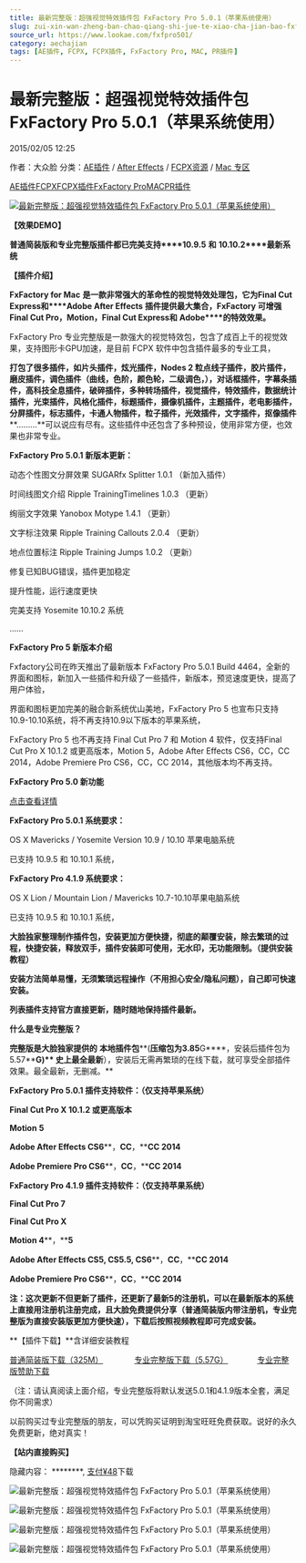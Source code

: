 ```yaml
---
title: 最新完整版：超强视觉特效插件包 FxFactory Pro 5.0.1（苹果系统使用）
slug: zui-xin-wan-zheng-ban-chao-qiang-shi-jue-te-xiao-cha-jian-bao-fxfactory-pro-5-0-1-ping-guo-xi-tong-shi-yong
source_url: https://www.lookae.com/fxfpro501/
category: aechajian
tags: [AE插件, FCPX, FCPX插件, FxFactory Pro, MAC, PR插件]
---
```

# 最新完整版：超强视觉特效插件包 FxFactory Pro 5.0.1（苹果系统使用）

2015/02/05 12:25

作者：大众脸
分类：[AE插件](https://www.lookae.com/after-effects/aechajian/) / [After Effects](https://www.lookae.com/after-effects/) / [FCPX资源](https://www.lookae.com/fcpx/) / [Mac 专区](https://www.lookae.com/mac-osx/)

[AE插件](https://www.lookae.com/tag/ae%e6%8f%92%e4%bb%b6/)[FCPX](https://www.lookae.com/tag/fcpx/)[FCPX插件](https://www.lookae.com/tag/fcpx%e6%8f%92%e4%bb%b6/)[FxFactory Pro](https://www.lookae.com/tag/fxfactory-pro/)[MAC](https://www.lookae.com/tag/mac/)[PR插件](https://www.lookae.com/tag/pr%e6%8f%92%e4%bb%b6/)

[![最新完整版：超强视觉特效插件包 FxFactory Pro 5.0.1（苹果系统使用）](https://www.lookae.com/wp-content/uploads/2014/12/fxf5.jpg "最新完整版：超强视觉特效插件包 FxFactory Pro 5.0.1（苹果系统使用）-LookAE.com")](https://www.lookae.com/wp-content/uploads/2014/12/fxf5.jpg)

**【效果DEMO】**

**普通简装版和专业完整版插件都已完美支持****10.9.5** **和** **10.10.2****最新系统**

**【插件介绍】**

**FxFactory for Mac** **是一款非常强大的革命性的视觉特效处理包，它为****Final Cut Express****和****Adobe After Effects** **插件提供最大集合，****FxFactory** **可增强** **Final Cut Pro****，****Motion****，****Final Cut Express****和** **Adobe****的特效效果。**

FxFactory Pro 专业完整版是一款强大的视觉特效包，包含了成百上千的视觉效果，支持图形卡GPU加速，是目前 FCPX 软件中包含插件最多的专业工具，

**打包了很多插件，****如****片头插件，炫光插件，Nodes 2 粒点线子插件，胶片插件，磨皮插件，调色插件（曲线，色阶，颜色轮，二级调色，），对话框插件，字幕条插件，高科技全息插件，破碎插件，多种转场插件，视觉插件，特效插件，数据统计插件，光束插件，风格化插件，标题插件，摄像机插件，主题插件，老电影插件，分屏插件，标志插件，卡通人物插件，粒子插件，光效插件，文字插件，抠像插件****………**可以说应有尽有。这些插件中还包含了多种预设，使用非常方便，也效果也非常专业。

**FxFactory Pro 5.0.1 新版本更新：**

动态个性图文分屏效果 SUGARfx Splitter 1.0.1 （新加入插件）

时间线图文介绍 Ripple TrainingTimelines 1.0.3 （更新）

绚丽文字效果 Yanobox Motype 1.4.1 （更新）

文字标注效果 Ripple Training Callouts 2.0.4 （更新）

地点位置标注 Ripple Training Jumps 1.0.2 （更新）

修复已知BUG错误，插件更加稳定

提升性能，运行速度更快

完美支持 Yosemite 10.10.2 系统

……

**FxFactory Pro 5 新版本介绍**

Fxfactory公司在昨天推出了最新版本 FxFactory Pro 5.0.1 Build 4464，全新的界面和图标，新加入一些插件和升级了一些插件，新版本，预览速度更快，提高了用户体验，

界面和图标更加完美的融合新系统优山美地，FxFactory Pro 5 也宣布只支持 10.9-10.10系统，将不再支持10.9以下版本的苹果系统，

FxFactory Pro 5 也不再支持 Final Cut Pro 7 和 Motion 4 软件，仅支持Final Cut Pro X 10.1.2 或更高版本，Motion 5，Adobe After Effects CS6，CC，CC 2014，Adobe Premiere Pro CS6，CC，CC 2014，其他版本均不再支持。

**FxFactory Pro 5.0 新功能**

[点击查看详情](https://www.lookae.com/fxfpro5/)

**FxFactory Pro 5.0.1 系统要求：**

OS X Mavericks / Yosemite Version 10.9 / 10.10 苹果电脑系统

已支持 10.9.5 和 10.10.1 系统，

**FxFactory Pro 4.1.9 系统要求：**

OS X Lion / Mountain Lion / Mavericks 10.7-10.10苹果电脑系统

已支持 10.9.5 和 10.10.1 系统，

**大脸独家整理制作插件包，安装更加方便快捷，彻底的颠覆安装，除去繁琐的过程，快捷安装，释放双手，插件安装即可使用，无水印，无功能限制。（提供安装教程）**

**安装方法简单易懂，无须繁琐远程操作（不用担心安全/隐私问题），自己即可快速安装。**

**列表插件支持官方直接更新，随时随地保持插件最新。**

**什么是专业完整版？**

**完整版是大脸独家提供的** **本地插件包****(****压缩包为3.85****G****，安装后插件包为5.57****G)** **史上最全最新****），安装后无需再繁琐的在线下载，就可享受全部插件效果。最全最新，无删减。**

**FxFactory Pro 5.0.1 插件支持软件：（****仅支持苹果系统****）**

**Final Cut Pro X 10.1.2 或更高版本**

**Motion** **5**

**Adobe After Effects CS6****，****CC****，****CC 2014**

**Adobe Premiere Pro CS6****，****CC****，****CC 2014**

**FxFactory Pro 4.1.9 插件支持软件：（****仅支持苹果系统****）**

**Final Cut Pro 7**

**Final Cut Pro X**

**Motion 4****，****5**

**Adobe After Effects CS5, CS5.5, CS6****，****CC****，****CC 2014**

**Adobe Premiere Pro CS6****，****CC****，****CC 2014**

**注：这次更新不但更新了插件，还更新了最新5的注册机，可以在最新版本的系统上直接用注册机注册完成，且大脸免费提供分享（普通简装版内带注册机，专业完整版为直接安装版更加方便快速），下载后按照视频教程即可完成安装。**

**【插件下载】**含详细安装教程

[普通简装版下载（325M）](https://pan.baidu.com/s/1bnuAQWf)              [专业完整版下载（5.57G）](https://item.taobao.com/item.htm?id=42094760365)             [专业完整版赞助下载](https://www.lookae.com/wp-content/plugins/alipay/includes/tpl.cart.php?proid=101)

（注：请认真阅读上面介绍，专业完整版将默认发送5.0.1和4.1.9版本全套，满足你不同需求）

以前购买过专业完整版的朋友，可以凭购买证明到淘宝旺旺免费获取。说好的永久免费更新，绝对真实！

**【站内直接购买】**

隐藏内容：
\*\*\*\*\*\*\*\*,
[支付¥48](https://www.lookae.com/wp-login.php?redirect_to=https%3A%2F%2Fwww.lookae.com%2Ffxfpro501%2F)下载

![最新完整版：超强视觉特效插件包 FxFactory Pro 5.0.1（苹果系统使用）](http://gd1.alicdn.com/imgextra/i1/705956171/TB2vsjeaVXXXXaUXXXXXXXXXXXX-705956171.jpg "最新完整版：超强视觉特效插件包 FxFactory Pro 5.0.1（苹果系统使用）-LookAE.com")

![最新完整版：超强视觉特效插件包 FxFactory Pro 5.0.1（苹果系统使用）](http://gd3.alicdn.com/imgextra/i3/705956171/TB2QtTcaVXXXXcVXXXXXXXXXXXX-705956171.jpg "最新完整版：超强视觉特效插件包 FxFactory Pro 5.0.1（苹果系统使用）-LookAE.com")

![最新完整版：超强视觉特效插件包 FxFactory Pro 5.0.1（苹果系统使用）](http://gd1.alicdn.com/imgextra/i1/705956171/TB204veaVXXXXaLXXXXXXXXXXXX-705956171.jpg "最新完整版：超强视觉特效插件包 FxFactory Pro 5.0.1（苹果系统使用）-LookAE.com")

![最新完整版：超强视觉特效插件包 FxFactory Pro 5.0.1（苹果系统使用）](http://gd3.alicdn.com/imgextra/i3/705956171/TB2UMYaaVXXXXX8XpXXXXXXXXXX-705956171.jpg "最新完整版：超强视觉特效插件包 FxFactory Pro 5.0.1（苹果系统使用）-LookAE.com")
